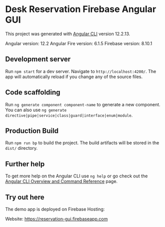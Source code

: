 # Desk Reservation Firebase Angular GUI

This project was generated with [Angular CLI](https://github.com/angular/angular-cli) version 12.2.13.

Angular version: 12.2
Angular Fire version: 6.1.5
Firebase version: 8.10.1

## Development server

Run `npm start` for a dev server. Navigate to `http://localhost:4200/`. The app will automatically reload if you change any of the source files.

## Code scaffolding

Run `ng generate component component-name` to generate a new component. You can also use `ng generate directive|pipe|service|class|guard|interface|enum|module`.

## Production Build

Run `npm run bp` to build the project. The build artifacts will be stored in the `dist/` directory.

## Further help

To get more help on the Angular CLI use `ng help` or go check out the [Angular CLI Overview and Command Reference](https://angular.io/cli) page.

## Try out here

The demo app is deployed on Firebase Hosting:

Website: https://reservation-gui.firebaseapp.com
